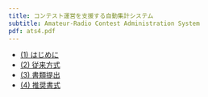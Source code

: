 ```yaml
---
title: コンテスト運営を支援する自動集計システム
subtitle: Amateur-Radio Contest Administration System
pdf: ats4.pdf
---
```

- [(1) はじめに](https://zenn.dev/nextzlog/articles/ats4-chapter1)
- [(2) 従来方式](https://zenn.dev/nextzlog/articles/ats4-chapter2)
- [(3) 書類提出](https://zenn.dev/nextzlog/articles/ats4-chapter3)
- [(4) 推奨書式](https://zenn.dev/nextzlog/articles/ats4-chapter4)
